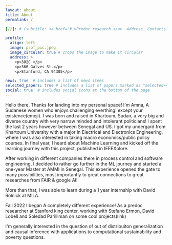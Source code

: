 ```yaml
---
layout: about
title: About
permalink: /

[//]: # (subtitle: <a href='#'>Predoc research </a>. Address. Contacts. Moto. Etc.)

profile:
  align: left
  image: prof_pic.jpeg
  image_circular: true # crops the image to make it circular
  address: >
    <p>302C </p>
    <p>366 Galves St.</p>
    <p>Stanford, CA 94305</p>

news: true  # includes a list of news items
selected_papers: true # includes a list of papers marked as "selected={true}"
social: true  # includes social icons at the bottom of the page
---
```


[//]: # (Write your biography here. Tell the world about yourself. Link to your favorite [subreddit]&#40;http://reddit.com&#41;. You can put a picture in, too. The code is already in, just name your picture `prof_pic.jpg` and put it in the `img/` folder.)

[//]: # ()
[//]: # (Put your address / P.O. box / other info right below your picture. You can also disable any these elements by editing `profile` property of the YAML header of your `_pages/about.md`. Edit `_bibliography/papers.bib` and Jekyll will render your [publications page]&#40;/al-folio/publications/&#41; automatically.)

[//]: # ()
[//]: # ([//])
Hello there, Thanks for landing into my personal space! I'm Amna, A Sudanese women who enjoys challenging everthing! except your existence(emoji). I was born and raised in Khartoum, Sudan, a very big and diverse country with very narraw minded and intolerant  politicians! I spent the last 2 years however between Senegal and US.
I got my undergard from Khartoum University with a major in Electrical and Electronics Engineering, where I was also interested in taking macro economics/public policy courses. In final year, I heard about Machine Learning and kicked off the learning journey with this project, published in IEEEXplore.

After working in different companies there in process control and software engineering, I decided to rather go further in the ML journey and started  a one-year Master at AMMI in Senegal.
This experience opened the gate to many possibilities, most importantly to great connections to great researches from FAIR & google AI! 

More than that, I was able to learn during a 1 year internship  with David Rolnick at MILA. 

Fall 2022 I began A completely different experience! As a predoc researcher at Stanford king center, working  with Stefano Ermon, David Lobell and Soledad Parilliman on some cool projects(link) 

I'm generally interested in the question of out of distribuiton generalization and causal inference with applications to computational sustainability and poverty questions.


[//]: # (&#40;Link to your social media connections, too. This theme is set up to use [Linkedin]&#40;&#40;https://www.linkedin.com/in/amna-elmustafa-20ab8b11a/&#41;&#41; )